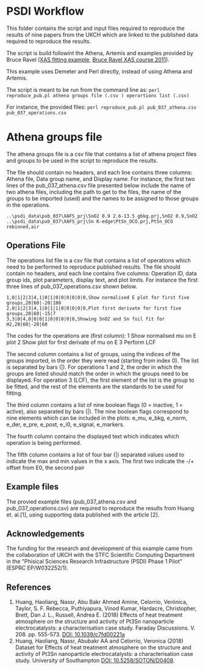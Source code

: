 # PSDI Workflow
This folder contains the script and input files required to reproduce the 
results of nine papers from the UKCH which are linked to the published data
required to reproduce the results.

The script is build followint the Athena, Artemis and examples provided by Bruce Ravel 
([XAS fitting example](https://github.com/bruceravel/XAS-Education/tree/master/Examples/FeS2),
[Bruce Ravel XAS course 2011](https://www.diamond.ac.uk/Instruments/Spectroscopy/Techniques/XAS.html)).

This example uses Demeter and Perl directly, instead of using Athena and Artemis.

The script is meant to be run from the command line as:
 `perl reproduce_pub.pl athena groups file (.csv ) operartions list (.csv)`

For instance, the provided files:
 `perl reproduce_pub.pl pub_037_athena.csv pub_037_operations.csv`
 
# Athena groups file
The athena groups file is a csv file that contains a list of athena project 
files and groups to be used in the script to reproduce the results.

The file should contain no headers, and each line contains three columns: Athena
file, Data group name, and Display name. For instance, the first two lines of the 
pub_037_athena.csv file presented below include the name of two athena files, 
including the path to get to the files, the name of the groups to be imported 
(used) and the names to be assigned to those groups in the operations.

`..\psdi_data\pub_037\XAFS_prj\SnO2 0.9 2.6-13.5 gbkg.prj,SnO2 0.9,SnO2`<br>
`..\psdi_data\pub_037\XAFS_prj\Sn K-edge\PtSn_OCO.prj,PtSn_OCO rebinned,air`


## Operations File
The operations list file is a csv file that contains a list of operations 
which need to be performed to reproduce published results.
The file should contain no headers, and each line contains five columns: Operation
ID, data group ids, plot parameters, display text, and plot limits. For instance 
the first three lines of pub_037_operations.csv shown below.

`1,0|1|2|3|4,1|0|1|0|0|0|0|0|0,Show normalised E plot for first five groups,20|60|-20|180`<br>
`2,0|1|2|3|4,1|0|1|1|0|0|0|0|0,Plot first derivate for first five groups,20|60|-15|7`<br>
`3,3|0|4,0|0|0|1|0|0|0|0|0,Showing SnO2 and Sn foil fit for H2,20|60|-20|60`<br>

The codes for the operations are (first column):
1 Show normalised mu on E plot 
2 Show plot for first derivate of mu on E
3 Perform LCF

The second column contains a list of groups, using the indices of the groups imported, 
in the order they were read (starting from index 0). The list is separated by bars (|).
For operations 1 and 2, the order in which the groups are listed should match the order
in which the groups need to be displayed.
For operation 3 (LCF), the first element of the list is the group to be fitted, and the 
rest of the elements are the standards to be used for fitting.

The third column contains a list of nine boolean flags (0 = inactive, 1 = active), 
also separated by bars (|). The nine boolean flags correspond to nine elements 
which can be included in the plots: e_mu, e_bkg, e_norm, e_der, e_pre, e_post, 
e_i0, e_signal, e_markers. 

The fourth column contains the displayed text which indicates which operation is
being performed.

The fifth column contains a list of four bar (|) separated values used to 
indicate the max and min values in the x axis. The first two indicate the -/+ 
offset from E0, the second pair 

## Example files
The provied example files (pub_037_athena.csv and pub_037_operations.csv) 
are required to reproduce the results from Huang et. al.[1], using 
supporting data published with the article [2]. 

## Acknowledgements
The funding for the research and development of this example came from the 
collaboration of UKCH with the STFC Scientific Computing Department in the 
"Phisical Sciences Research Infrastructure (PSDI) Phase 1 Pilot" (ESPRC 
EP/W032252/1).

## References
1. Huang, Haoliang, Nassr, Abu Bakr Ahmed Amine, Celorrio, Verónica, 
   Taylor, S. F. Rebecca, Puthiyapura, Vinod Kumar, Hardacre, Christopher, 
   Brett, Dan J. L., Russell, Andrea E. (2018) Effects of heat treatment 
   atmosphere on the structure and activity of Pt3Sn nanoparticle 
   electrocatalysts: a characterisation case study. Faraday Discussions. 
   V. 208. pp. 555-573. [DOI: 10.1039/c7fd00221a](https://doi.org/10.1039/c7fd00221a)
2. Huang, Haoliang, Nassr, Abubakr AA and Celorrio, Veronica (2018) 
   Dataset for Effects of heat treatment atmosphere on the structure and
   activity of Pt3Sn nanoparticle electrocatalysts: a characterisation case
   study. University of Southampton [DOI: 10.5258/SOTON/D0408](https://dx.doi.org/10.5258/SOTON/D0408).
   
   